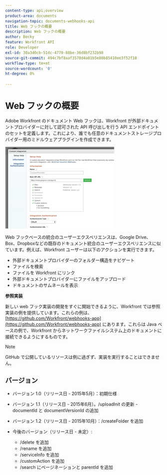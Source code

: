 ```yaml
---
content-type: api;overview
product-area: documents
navigation-topic: documents-webhooks-api
title: Web フックの概要
description: Web フックの概要
author: Becky
feature: Workfront API
role: Developer
exl-id: 30a3d0cb-51dc-4770-88be-36d8bf232b98
source-git-commit: 494c7bf8aaf3570d4a01b5e88b85410ee3f52f18
workflow-type: tm+mt
source-wordcount: '0'
ht-degree: 0%

---
```



# Web フックの概要

Adobe Workfront のドキュメント Web フックは、Workfront が外部ドキュメントプロバイダーに対して認可された API 呼び出しを行う API エンドポイントのセットを定義します。これにより、誰でも任意のドキュメントストレージプロバイダー用のミドルウェアプラグインを作成できます。

![Web フック](assets/mceclip0-350x262.png)

Web フックベースの統合のユーザーエクスペリエンスは、Google Drive、Box、Dropboxなどの既存のドキュメント統合のユーザーエクスペリエンスに似ています。例えば、Workfront ユーザーは以下のアクションを実行できます。

* 外部ドキュメントプロバイダーのフォルダー構造をナビゲート
* ファイルを検索
* ファイルを Workfront にリンク
* 外部ドキュメントプロバイダーにファイルをアップロード
* ドキュメントのサムネールを表示

**参照実装**

新しい web フック実装の開発をすぐに開始できるように、Workfront では参照実装の例を提供しています。これらの例は、[https://github.com/Workfront/webhooks-app](https://github.com/Workfront/webhooks-app) にあります。これらは Java ベースの例で、Workfront からネットワークファイルシステム上のドキュメントに接続できるようにするものです。

>[!NOTE]
>
>GitHub で公開しているリソースは例に過ぎず、実装を実行することはできません。

## バージョン

* バージョン 1.0（リリース日 - 2015年5月）：初期仕様

* バージョン 1.1（リリース日 - 2015年6月）。/uploadInit の更新 - documentId と documentVersionId の追加

* バージョン 1.2（リリース日 - 2015年10月）：/createFolder を追加

* 今後のバージョン（リリース日 - 未定）:

   * /delete を追加
   * /rename を追加
   * /serviceInfo を追加
   * /customAction を追加
   * /search にページネーションと parentId を追加
